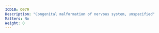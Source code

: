 ```yaml
---
ICD10: Q079
Description: "Congenital malformation of nervous system, unspecified"
Matters: No
Weight: 0
---
```


